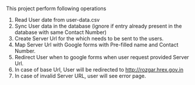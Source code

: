 This project perform following operations

1. Read User date from user-data.csv
2. Sync User data in the database (ignore if entry already present in the database with same Contact Number)
3. Create Server Url for the which needs to be sent to the users.
4. Map Server Url with Google forms with Pre-filled name and Contact Number.
5. Redirect User when to google forms when user request provided Server Url.
6. In case of base Url, User will be redirected to http://rozgar.hrex.gov.in
7. In case of invalid Server URL, user will see error page.
